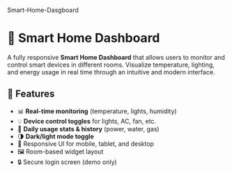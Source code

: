 Smart-Home-Dasgboard

# 🏡 Smart Home Dashboard

A fully responsive **Smart Home Dashboard** that allows users to monitor and control smart devices in different rooms. Visualize temperature, lighting, and energy usage in real time through an intuitive and modern interface.


## 🚀 Features

- 📊 **Real-time monitoring** (temperature, lights, humidity)
- 💡 **Device control toggles** for lights, AC, fan, etc.
- 📅 **Daily usage stats & history** (power, water, gas)
- 🌗 **Dark/light mode toggle**
- 🧭 Responsive UI for mobile, tablet, and desktop
- 🖼️ Room-based widget layout
- 🔒 Secure login screen (demo only)
